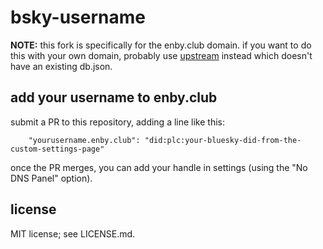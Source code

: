 # bsky-username

**NOTE:** this fork is specifically for the enby.club domain. if you want to do this with your own domain, probably use [upstream](https://gitub.com/tendstofortytwo/bsky-username) instead which doesn't have an existing db.json.

## add your username to enby.club

submit a PR to this repository, adding a line like this:

```
	"yourusername.enby.club": "did:plc:your-bluesky-did-from-the-custom-settings-page"
```

once the PR merges, you can add your handle in settings (using the "No DNS Panel" option).

## license

MIT license; see LICENSE.md.
